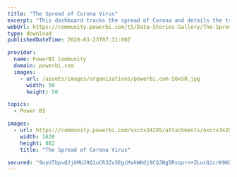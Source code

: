 ```yaml
---
title: "The Spread of Corona Virus"
excerpt: "This dashboard tracks the spread of Corona and details the tragedy of it. This is still a work in progress. Feedback is appreciated."
webUrl: https://community.powerbi.com/t5/Data-Stories-Gallery/The-Spread-of-Corona-Virus/m-p/987165
type: download
publishedDateTime: 2020-03-23T07:31:00Z

provider:
  name: PowerBI Community
  domain: powerbi.com
  images:
    - url: /assets/images/organizations/powerbi.com-50x50.jpg
      width: 50
      height: 50

topics:
  - Power BI

images:
  - url: https://community.powerbi.com/oxcrx34285/attachments/oxcrx34285/DataStoriesGallery/3551/1/CoronaDashbaord.JPG
    width: 1630
    height: 882
    title: "The Spread of Corona Virus"

secured: "9uyUTbpvQJjGMUJ9Q1uCR3Zu5EgiMakWKdj9CQJNg5Rsqurn+ZLucQicrK9KQBWJLgJvmynadCnSE0h1Hsq0bPd/8cd+o9NLkL6wfQMWibGYXGgVuEXR6Jzogy6uUlOrp+jPf3l5zZTejObjc21u6JQor/wqtQ/Apl9FSHnUFdkPWwMEjKFXL3RzPnd1APe6VA3TdtmNgyV7pfk9WIcwVovpxpIRkKVC5rJZirjJX06uGf6+GtrliloBZGLov/wyDmW/Koo39Y8oUvP2+fUIqSD+FFNWUC9Z5IUlarCM8t0790coo8RyFR0iTcgjB/nrUc+kGAcPV2JAMpvh+P7wA8CEnPX//5dtuZ022LcIkzbH8Jzg7fyiz+staRX25CQF;fa+TtLu3wgD2vx4r/ZGSWw=="
---
```


